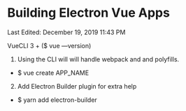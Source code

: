 # Building Electron Vue Apps

Last Edited: December 19, 2019 11:43 PM

VueCLI 3 + ($ vue —version)

1) Using the CLI will will handle webpack and and polyfills.

- $ vue create APP_NAME

2) Add Electron Builder plugin for extra help

- $ yarn add electron-builder
